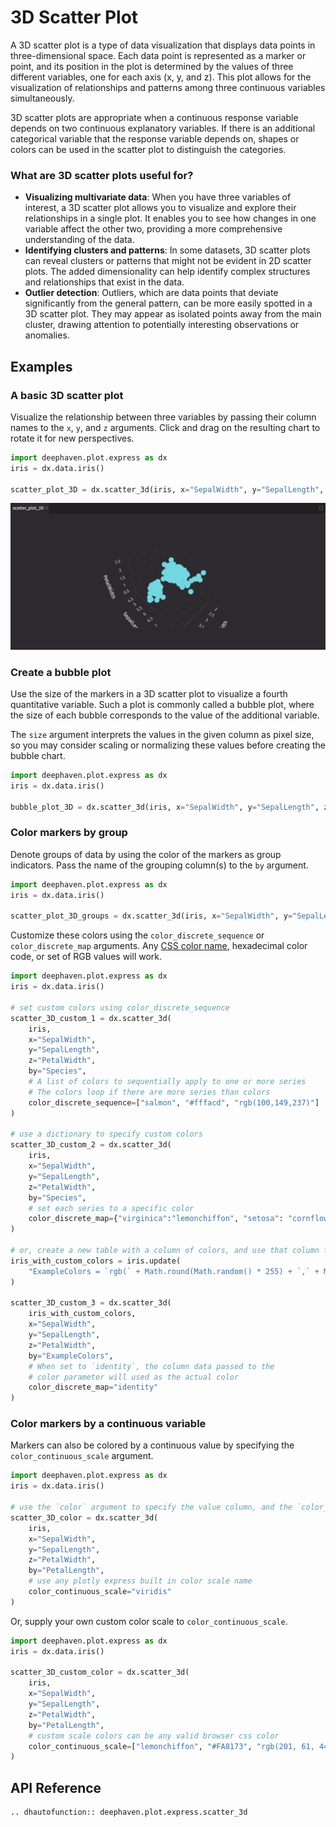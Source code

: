 # 3D Scatter Plot

A 3D scatter plot is a type of data visualization that displays data points in three-dimensional space. Each data point is represented as a marker or point, and its position in the plot is determined by the values of three different variables, one for each axis (x, y, and z). This plot allows for the visualization of relationships and patterns among three continuous variables simultaneously.

3D scatter plots are appropriate when a continuous response variable depends on two continuous explanatory variables. If there is an additional categorical variable that the response variable depends on, shapes or colors can be used in the scatter plot to distinguish the categories.

### What are 3D scatter plots useful for?

- **Visualizing multivariate data**: When you have three variables of interest, a 3D scatter plot allows you to visualize and explore their relationships in a single plot. It enables you to see how changes in one variable affect the other two, providing a more comprehensive understanding of the data.
- **Identifying clusters and patterns**: In some datasets, 3D scatter plots can reveal clusters or patterns that might not be evident in 2D scatter plots. The added dimensionality can help identify complex structures and relationships that exist in the data.
- **Outlier detection**: Outliers, which are data points that deviate significantly from the general pattern, can be more easily spotted in a 3D scatter plot. They may appear as isolated points away from the main cluster, drawing attention to potentially interesting observations or anomalies.

## Examples

### A basic 3D scatter plot

Visualize the relationship between three variables by passing their column names to the `x`, `y`, and `z` arguments. Click and drag on the resulting chart to rotate it for new perspectives.

```python order=scatter_plot_3D,iris
import deephaven.plot.express as dx
iris = dx.data.iris()

scatter_plot_3D = dx.scatter_3d(iris, x="SepalWidth", y="SepalLength", z="PetalWidth")
```

![3D Scatter Plot Basic Example](./_assets/scatter_plot_3d.png)

### Create a bubble plot

Use the size of the markers in a 3D scatter plot to visualize a fourth quantitative variable. Such a plot is commonly called a bubble plot, where the size of each bubble corresponds to the value of the additional variable.

The `size` argument interprets the values in the given column as pixel size, so you may consider scaling or normalizing these values before creating the bubble chart.

```python order=bubble_plot_3D,iris
import deephaven.plot.express as dx
iris = dx.data.iris()

bubble_plot_3D = dx.scatter_3d(iris, x="SepalWidth", y="SepalLength", z="PetalWidth", size="PetalLength")
```

### Color markers by group

Denote groups of data by using the color of the markers as group indicators. Pass the name of the grouping column(s) to the `by` argument.

```python order=scatter_plot_3D_groups,iris
import deephaven.plot.express as dx
iris = dx.data.iris()

scatter_plot_3D_groups = dx.scatter_3d(iris, x="SepalWidth", y="SepalLength", z="PetalWidth", by="Species")
```

Customize these colors using the `color_discrete_sequence` or `color_discrete_map` arguments. Any [CSS color name](https://www.w3schools.com/cssref/css_colors.php), hexadecimal color code, or set of RGB values will work.

```python order=scatter_3D_custom_1,scatter_3D_custom_2,scatter_3D_custom_3,iris,iris_with_custom_colors
import deephaven.plot.express as dx
iris = dx.data.iris()

# set custom colors using color_discrete_sequence
scatter_3D_custom_1 = dx.scatter_3d(
    iris,
    x="SepalWidth",
    y="SepalLength",
    z="PetalWidth",
    by="Species",
    # A list of colors to sequentially apply to one or more series
    # The colors loop if there are more series than colors
    color_discrete_sequence=["salmon", "#fffacd", "rgb(100,149,237)"]
)

# use a dictionary to specify custom colors
scatter_3D_custom_2 = dx.scatter_3d(
    iris,
    x="SepalWidth",
    y="SepalLength",
    z="PetalWidth",
    by="Species",
    # set each series to a specific color
    color_discrete_map={"virginica":"lemonchiffon", "setosa": "cornflowerblue", "versicolor":"#FA8173"}
)

# or, create a new table with a column of colors, and use that column for the color values
iris_with_custom_colors = iris.update(
    "ExampleColors = `rgb(` + Math.round(Math.random() * 255) + `,` + Math.round(Math.random() * 255) + `,`  + Math.round(Math.random() * 255) +`)`"
)

scatter_3D_custom_3 = dx.scatter_3d(
    iris_with_custom_colors,
    x="SepalWidth",
    y="SepalLength",
    z="PetalWidth",
    by="ExampleColors",
    # When set to `identity`, the column data passed to the
    # color parameter will used as the actual color
    color_discrete_map="identity"
)
```

### Color markers by a continuous variable

Markers can also be colored by a continuous value by specifying the `color_continuous_scale` argument.

```python order=scatter_3D_color,iris
import deephaven.plot.express as dx
iris = dx.data.iris()

# use the `color` argument to specify the value column, and the `color_continuous_scale` to specify the color scale
scatter_3D_color = dx.scatter_3d(
    iris,
    x="SepalWidth",
    y="SepalLength",
    z="PetalWidth",
    by="PetalLength",
    # use any plotly express built in color scale name
    color_continuous_scale="viridis"
)
```

Or, supply your own custom color scale to `color_continuous_scale`.

```python order=scatter_3D_custom_color,iris
import deephaven.plot.express as dx
iris = dx.data.iris()

scatter_3D_custom_color = dx.scatter_3d(
    iris,
    x="SepalWidth",
    y="SepalLength",
    z="PetalWidth",
    by="PetalLength",
    # custom scale colors can be any valid browser css color
    color_continuous_scale=["lemonchiffon", "#FA8173", "rgb(201, 61, 44)"]
)
```

## API Reference

```{eval-rst}
.. dhautofunction:: deephaven.plot.express.scatter_3d
```
